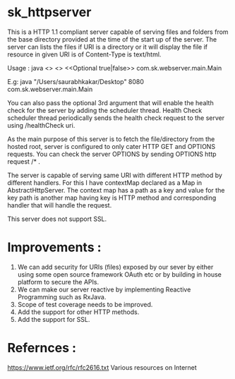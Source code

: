 # sk_httpserver

This is a HTTP 1.1 compliant server capable of serving files and folders from the base directory provided at the time of the start up of the server. The server can lists the files if URI is a directory or it will display the file if resource in given URI is of Content-Type is text/html.

Usage : java <<directory>> <<port>> <<Optional true|false>> com.sk.webserver.main.Main
  
  E.g:
        java "/Users/saurabhkakar/Desktop" 8080 com.sk.webserver.main.Main

You can also pass the optional 3rd argument that will enable the health check for the server by adding the scheduler thread. Health Check scheduler thread periodically sends the health check request to the server using /healthCheck uri.

As the main purpose of this server is to fetch the file/directory from the hosted root, server is configured to only cater HTTP GET and OPTIONS requests. You can check the server OPTIONS by sending OPTIONS http request /* .

The server is capable of serving same URI with different HTTP method by different handlers. For this I have contextMap declared as a Map in AbstractHttpServer. The context map has a path as a key and value for the key path is another map having key is HTTP method and corresponding handler that will handle the request.

This server does not support SSL.

# Improvements :

1. We can add security for URIs (files) exposed by our sever by either using some open source framework OAuth etc or by building in house platform to secure the APIs.
2. We can make our server reactive by implementing Reactive Programming such as RxJava. 
3. Scope of test coverage needs to be improved.
4. Add the support for other HTTP methods.
5. Add the support for SSL.



# Refernces :

https://www.ietf.org/rfc/rfc2616.txt
Various resources on Internet

